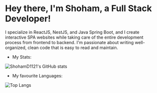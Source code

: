<!--
**ShohamD1121/ShohamD1121** is a ✨ _special_ ✨ repository because its `README.md` (this file) appears on your GitHub profile.

Here are some ideas to get you started:

- 🔭 I’m currently working on ...
- 🌱 I’m currently learning ...
- 👯 I’m looking to collaborate on ...
- 🤔 I’m looking for help with ...
- 💬 Ask me about ...
- 📫 How to reach me: ...
- 😄 Pronouns: ...
- ⚡ Fun fact: ...
-->

# Hey there, I'm Shoham, a Full Stack Developer!

I specialize in ReactJS, NestJS, and Java Spring Boot, and I create interactive SPA websites while taking care of the entire development process from frontend to backend. I'm passionate about writing well-organized, clean code that is easy to read and maintain.

* My Stats:

![ShohamD1121's GitHub stats](https://github-readme-stats.vercel.app/api?username=ShohamD1121&theme=monokai)

* My favourite Languages:

![Top Langs](https://github-readme-stats.vercel.app/api/top-langs/?username=ShohamD1121&count_private=true&langs_count=30&layout=compact&theme=monokai)

